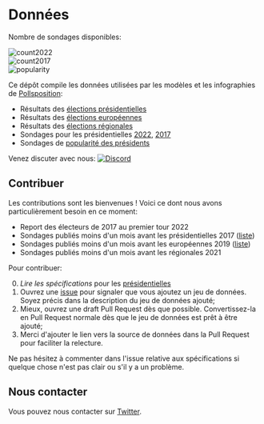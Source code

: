 # Données



Nombre de sondages disponibles:

![count2022](https://img.shields.io/endpoint?url=https://gist.githubusercontent.com/rlouf/51a78df74e3aeaa07fe17c83eb0608fb/raw/2022.json)  
![count2017](https://img.shields.io/endpoint?url=https://gist.githubusercontent.com/rlouf/51a78df74e3aeaa07fe17c83eb0608fb/raw/2017.json)  
![popularity](https://img.shields.io/endpoint?url=https://gist.githubusercontent.com/rlouf/51a78df74e3aeaa07fe17c83eb0608fb/raw/popularity.json)

Ce dépôt compile les données utilisées par les modèles et les infographies de
[Pollsposition](https://twitter.com/pollsposition):

- Résultats des [élections présidentielles](https://raw.githubusercontent.com/pollsposition/data/main/resultats/presidentielles.json)
- Résultats des [élections européennes](https://raw.githubusercontent.com/pollsposition/data/main/resultats/europeennes.json)
- Résultats des [élections régionales](https://raw.githubusercontent.com/pollsposition/data/main/resultats/regionales.json)
- Sondages pour les présidentielles [2022](https://raw.githubusercontent.com/pollsposition/data/main/sondages/presidentielles_2022.json), [2017](https://raw.githubusercontent.com/pollsposition/data/main/sondages/presidentielles_2017.json)
- Sondages de [popularité des présidents](https://raw.githubusercontent.com/pollsposition/data/main/raw_popularity_presidents.csv)

Venez discuter avec nous: [![Discord](https://badgen.net/badge/icon/discord?icon=discord&label)](https://t.co/5imMnlOOY1?amp=1)

## Contribuer

Les contributions sont les bienvenues ! Voici ce dont nous avons
particulièrement besoin en ce moment:

- Report des électeurs de 2017 au premier tour 2022
- Sondages publiés moins d'un mois avant les présidentielles 2017 ([liste](https://github.com/pollsposition/data/issues/31))
- Sondages publiés moins d'un mois avant les européennes 2019 ([liste](https://github.com/pollsposition/data/issues/32))
- Sondages publiés moins d'un mois avant les régionales 2021

Pour contribuer:

0. *Lire les spécifications* pour les [présidentielles](https://github.com/pollsposition/data/issues/35)
1. Ouvrez une [issue](https://github.com/pollsposition/data/issues) pour signaler que vous ajoutez un jeu de données. Soyez
  précis dans la description du jeu de données ajouté;
2. Mieux, ouvrez une draft Pull Request dès que possible. Convertissez-la en Pull Request normale dès que le jeu de données est prêt à être ajouté;
3. Merci d'ajouter le lien vers la source de données dans la Pull Request pour faciliter la relecture.

Ne pas hésitez à commenter dans l'issue relative aux spécifications si quelque chose n'est pas clair ou s'il y a un problème.

## Nous contacter

Vous pouvez nous contacter sur [Twitter](https://twitter.com/pollsposition).
